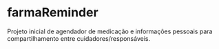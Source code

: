 # farmaReminder
Projeto inicial de agendador de medicação e informações pessoais para compartilhamento entre cuidadores/responsáveis.
